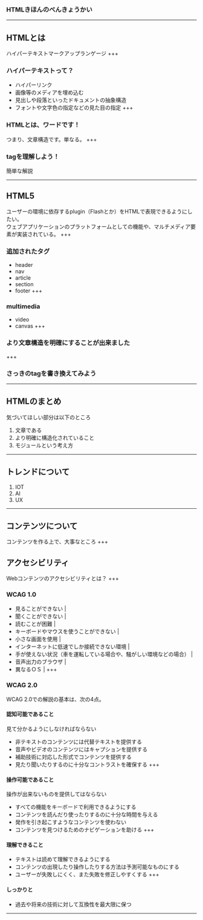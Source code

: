 ### HTMLきほんのべんきょうかい
---
## HTMLとは
ハイパーテキストマークアップランゲージ
+++
### ハイパーテキストって？
- ハイパーリンク
- 画像等のメディアを埋め込む  
- 見出しや段落といったドキュメントの抽象構造
- フォントや文字色の指定などの見た目の指定
+++
### HTMLとは、ワードです！
つまり、文章構造です。単なる。
+++
### tagを理解しよう！
簡単な解説


---
## HTML5
ユーザーの環境に依存するplugin（Flashとか）をHTMLで表現できるようにしたい。  
ウェブアプリケーションのプラットフォームとしての機能や、マルチメディア要素が実装されている。
+++
### 追加されたタグ
- header
- nav
- article
- section
- footer
+++
### multimedia
- video
- canvas
+++
### より文章構造を明確にすることが出来ました
+++
### さっきのtagを書き換えてみよう


---
## HTMLのまとめ
気づいてほしい部分は以下のところ
1. 文章である
1. より明確に構造化されていること
1. モジュールという考え方



---
## トレンドについて
1. IOT
1. AI
1. UX


---
## コンテンツについて
コンテンツを作る上で、大事なところ
+++
## アクセシビリティ
Webコンテンツのアクセシビリティとは？
+++
### WCAG 1.0
- 見ることができない |
- 聞くことができない |
- 読むことが困難 |
- キーボードやマウスを使うことができない |
- 小さな画面を使用 |
- インターネットに低速でしか接続できない環境 |
- 手が使えない状況（車を運転している場合や、騒がしい環境などの場合） |
- 音声出力のブラウザ |
- 異なるＯＳ |
+++
### WCAG 2.0
WCAG 2.0での解説の基本は、次の4点。  
#### 認知可能であること
見て分かるようにしなければならない  
- 非テキストのコンテンツには代替テキストを提供する
- 音声やビデオのコンテンツにはキャプションを提供する
- 補助技術に対応した形式でコンテンツを提供する
- 見たり聞いたりするのに十分なコントラストを確保する
+++
#### 操作可能であること
操作が出来ないものを提供してはならない  
- すべての機能をキーボードで利用できるようにする
- コンテンツを読んだり使ったりするのに十分な時間を与える
- 発作を引き起こすようなコンテンツを使わない
- コンテンツを見つけるためのナビゲーションを助ける
+++
####  理解できること
- テキストは読めて理解できるようにする
- コンテンツの出現したり操作したりする方法は予測可能なものにする
- ユーザーが失敗しにくく、また失敗を修正しやすくする
+++
#### しっかりと
- 過去や将来の技術に対して互換性を最大限に保つ

---

